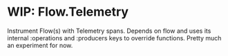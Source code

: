 # WIP: Flow.Telemetry
Instrument Flow(s) with Telemetry spans. Depends on flow and uses its internal
:operations and :producers keys to override functions. Pretty much an
experiment for now.
